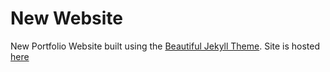 # New Website
New Portfolio Website built using the [Beautiful Jekyll Theme](http://deanattali.com/beautiful-jekyll/). 
Site is hosted [here](https://rakeshbal.github.io/New-Website) 